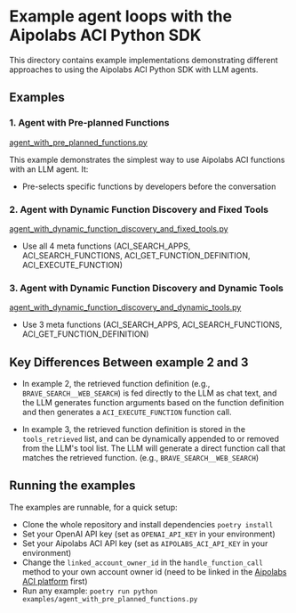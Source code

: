 # Example agent loops with the Aipolabs ACI Python SDK

This directory contains example implementations demonstrating different approaches to using the Aipolabs ACI Python SDK with LLM agents.

## Examples

### 1. Agent with Pre-planned Functions

[agent_with_pre_planned_functions.py](./agent_with_pre_planned_functions.py)

This example demonstrates the simplest way to use Aipolabs ACI functions with an LLM agent. It:
- Pre-selects specific functions by developers before the conversation


### 2. Agent with Dynamic Function Discovery and Fixed Tools

[agent_with_dynamic_function_discovery_and_fixed_tools.py](./agent_with_dynamic_function_discovery_and_fixed_tools.py)

- Use all 4 meta functions (ACI_SEARCH_APPS, ACI_SEARCH_FUNCTIONS, ACI_GET_FUNCTION_DEFINITION, ACI_EXECUTE_FUNCTION)


### 3. Agent with Dynamic Function Discovery and Dynamic Tools

[agent_with_dynamic_function_discovery_and_dynamic_tools.py](./agent_with_dynamic_function_discovery_and_dynamic_tools.py)

- Use 3 meta functions (ACI_SEARCH_APPS, ACI_SEARCH_FUNCTIONS, ACI_GET_FUNCTION_DEFINITION)



## Key Differences Between example 2 and 3

- In example 2, the retrieved function definition (e.g., `BRAVE_SEARCH__WEB_SEARCH`) is fed directly to the LLM as chat text, and the LLM generates function arguments based on the function definition and then generates a `ACI_EXECUTE_FUNCTION` function call.

- In example 3, the retrieved function definition is stored in the `tools_retrieved` list, and can be dynamically appended to or removed from the LLM's tool list. The LLM will generate a direct function call that matches the retrieved function. (e.g., `BRAVE_SEARCH__WEB_SEARCH`)


## Running the examples
The examples are runnable, for a quick setup:
- Clone the whole repository and install dependencies `poetry install`
- Set your OpenAI API key (set as `OPENAI_API_KEY` in your environment)
- Set your Aipolabs ACI API key (set as `AIPOLABS_ACI_API_KEY` in your environment)
- Change the `linked_account_owner_id` in the `handle_function_call` method to your own account owner id (need to be linked in the [Aipolabs ACI platform](https://platform.aci.dev) first)
- Run any example: `poetry run python examples/agent_with_pre_planned_functions.py`